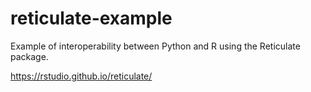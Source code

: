 # reticulate-example

Example of interoperability between Python and R using the Reticulate package.

https://rstudio.github.io/reticulate/
